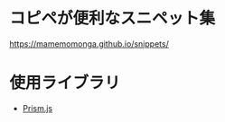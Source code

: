 # コピペが便利なスニペット集

https://mamemomonga.github.io/snippets/

# 使用ライブラリ

* [Prism.js](http://prismjs.com)


